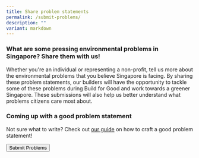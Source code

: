 ```yaml
---
title: Share problem statements
permalink: /submit-problems/
description: ""
variant: markdown
---
```

### **What are some pressing environmental problems in Singapore? Share them with us!**

Whether you're an individual or representing a non-profit, tell us more about the environmental problems that you believe Singapore is facing. By sharing these problem statements, our builders will have the opportunity to tackle some of these problems during Build for Good and work towards a greener Singapore. These submissions will also help us better understand what problems citizens care most about.


### Coming up with a good problem statement
Not sure what to write? Check out [our guide](/problem-statement-guide/) on how to craft a good problem statement!

<a href="[https://form.gov.sg/65e834286bd31a821726d281](https://form.gov.sg/65e834286bd31a821726d281)"> <button class="bp-button is-secondary is-medium has-text-white is-uppercase search-button"> Submit Problems </button> </a>